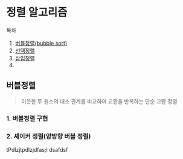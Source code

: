 # 정렬 알고리즘
목차
1. [버블정렬(bubble sort)](#버블정렬)
2. [선택정렬](#선택정렬)
3. [삽입정렬](#삽입정렬)
3. 
## 버블정렬
> 이웃한 두 원소의 대소 관계를 비교하여 교환을 반복하는 단순 교환 정렬

### 1. 버블정렬 구현


### 2. 셰이커 정렬(양방향 버블 정렬)
tPdlzjtpdlzjdfas;l
dsafdsf
